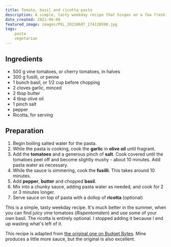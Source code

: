 ```yaml
---
title: Tomato, basil and ricotta pasta
description: A simple, tasty weekday recipe that hinges on a few fresh ingredients.
date_created: 2021-06-09
featured_image: images/PXL_20210607_174128590.jpg
tags:
    pasta
    vegetarian
---
```


## Ingredients

- 500 g vine tomatoes, or cherry tomatoes, in halves
- 300 g fusilli, or penne
- 1 bunch basil, or 1/2 cup before chopping
- 2 cloves garlic, minced
- 2 tbsp butter
- 4 tbsp olive oil
- 1 pinch salt
- pepper
- Ricotta, for serving

## Preparation

1. Begin boiling salted water for the pasta.
2. While the pasta is cooking, cook the **garlic** in **olive oil** until fragrant.
3. Add the **tomatoes** and a generous pinch of **salt**. Cook covered until the tomatoes peel off and become slightly mushy - about 10 minutes. Add pasta water as necessary.
4. While the sauce is simmering, cook the **fusilli**. This takes around 10 minutes.
5. Add **pepper**, **butter** and chopped **basil**.
6. Mix into a chunky sauce, adding pasta water as needed, and cook for 2 or 3 minutes longer.
7. Serve sauce on top of pasta with a dollop of **ricotta** (optional)

This is a simple, tasty weekday recipe. It's much better in the summer, when you can find juicy vine tomatoes (*Rispentomaten*) and use some of your own basil. The ricotta is entirely optional. I stopped adding it because I end up wasting what's left of it.

This recipe is adapted from [the original one on Budget Bytes](https://www.budgetbytes.com/fresh-tomato-basil-pasta-with-ricotta/). Mine produces a little more sauce, but the original is also excellent.

